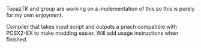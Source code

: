 TopazTK and group are working on a implementation of this so this is purely for my own enjoyment.

Compiler that takes input script and outputs a pnach compatible with PCSX2-EX to make modding easier.
Will add usage instructions when finished.
